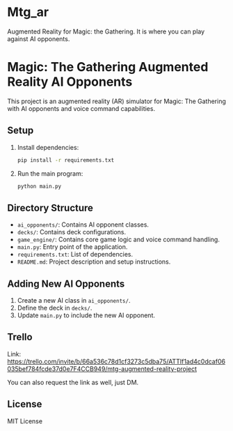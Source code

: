 # Mtg_ar
Augmented Reality for Magic: the Gathering. It is where you can play against AI opponents.

# Magic: The Gathering Augmented Reality AI Opponents

This project is an augmented reality (AR) simulator for Magic: The Gathering with AI opponents and voice command capabilities.

## Setup

1. Install dependencies:
    ```bash
    pip install -r requirements.txt
    ```

2. Run the main program:
    ```bash
    python main.py
    ```

## Directory Structure

- `ai_opponents/`: Contains AI opponent classes.
- `decks/`: Contains deck configurations.
- `game_engine/`: Contains core game logic and voice command handling.
- `main.py`: Entry point of the application.
- `requirements.txt`: List of dependencies.
- `README.md`: Project description and setup instructions.

## Adding New AI Opponents

1. Create a new AI class in `ai_opponents/`.
2. Define the deck in `decks/`.
3. Update `main.py` to include the new AI opponent.

## Trello

Link: https://trello.com/invite/b/66a536c78d1cf3273c5dba75/ATTIf1ad4c0dcaf06035bef784fcde37d0e7F4CCB949/mtg-augmented-reality-project

You can also request the link as well, just DM.

## License

MIT License
